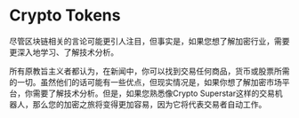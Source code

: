 # 

# Crypto Tokens

尽管区块链相关的言论可能更引人注目，但事实是，如果您想了解加密行业，需要更深入地学习、了解技术分析。

所有原教旨主义者都认为，在新闻中，你可以找到交易任何商品，货币或股票所需的一切。虽然他们的话可能有一些优点，但现实情况是，如果你想了解加密市场平台，你需要了解技术分析。但是，如果您熟悉像Crypto Superstar这样的交易机器人，那么您的加密之旅将变得更加容易，因为它将代表交易者自动工作。

